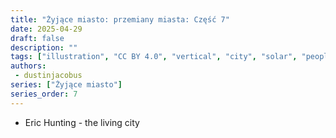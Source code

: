 ```yaml
---
title: "Żyjące miasto: przemiany miasta: Część 7"
date: 2025-04-29
draft: false
description: ""
tags: ["illustration", "CC BY 4.0", "vertical", "city", "solar", "people", "transport"]
authors:
 - dustinjacobus
series: ["Żyjące miasto"]
series_order: 7
---
```


- Eric Hunting - the living city
